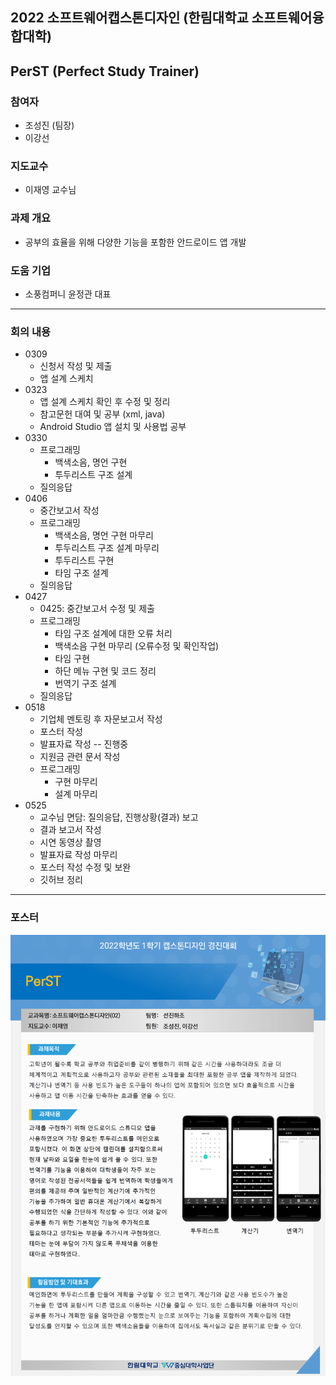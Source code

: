 ## 2022 소프트웨어캡스톤디자인 (한림대학교 소프트웨어융합대학)
## **PerST (Perfect Study Trainer)**

### 참여자
* 조성진 (팀장)
* 이강선

### 지도교수
* 이재영 교수님

### 과제 개요
* 공부의 효율을 위해 다양한 기능을 포함한 안드로이드 앱 개발

### 도움 기업
* 소풍컴퍼니 윤정관 대표
---

### 회의 내용
* 0309
  * 신청서 작성 및 제출
  * 앱 설계 스케치
* 0323
  * 앱 설계 스케치 확인 후 수정 및 정리
  * 참고문헌 대여 및 공부 (xml, java)
  * Android Studio 앱 설치 및 사용법 공부
* 0330
  * 프로그래밍
    * 백색소음, 명언 구현
    * 투두리스트 구조 설계
  * 질의응답
* 0406
  * 중간보고서 작성
  * 프로그래밍
    * 백색소음, 명언 구현 마무리
    * 투두리스트 구조 설계 마무리
    * 투두리스트 구현
    * 타임 구조 설계
  * 질의응답
* 0427
  * 0425: 중간보고서 수정 및 제출
  * 프로그래밍
    * 타임 구조 설계에 대한 오류 처리
    * 백색소음 구현 마무리 (오류수정 및 확인작업)
    * 타임 구현
    * 하단 메뉴 구현 및 코드 정리
    * 번역기 구조 설계
  * 질의응답
* 0518
  * 기업체 멘토링 후 자문보고서 작성
  * 포스터 작성
  * 발표자료 작성 -- 진행중
  * 지원금 관련 문서 작성
  * 프로그래밍
    * 구현 마무리
    * 설계 마무리
* 0525
  * 교수님 면담: 질의응답, 진행상황(결과) 보고
  * 결과 보고서 작성
  * 시연 동영상 촬영
  * 발표자료 작성 마무리
  * 포스터 작성 수정 및 보완
  * 깃허브 정리
---

### 포스터
![POSTER](./image.png)
